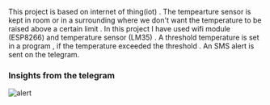 This project is based on internet of thing(iot) . 
The tempearture sensor is kept in room or in a surrounding where we don't want the temperature to be raised above a certain limit .
In this project I have used wifi module (ESP8266) and temperature sensor (LM35) . A threshold temperature is set in a program , if the temperature exceeded the threshold .
An SMS alert is sent on the telegram.
 
 
### Insights from the telegram 

![alert](https://user-images.githubusercontent.com/47283395/127761162-4c49927f-00b0-44cf-bd0e-20acea02c922.jpg)


